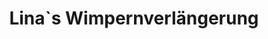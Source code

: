---
title: "Lina`s Wimpernverlängerung"
url: /altena/lina-s-wimpernverlaengerung/
shop: Kosmetik
---